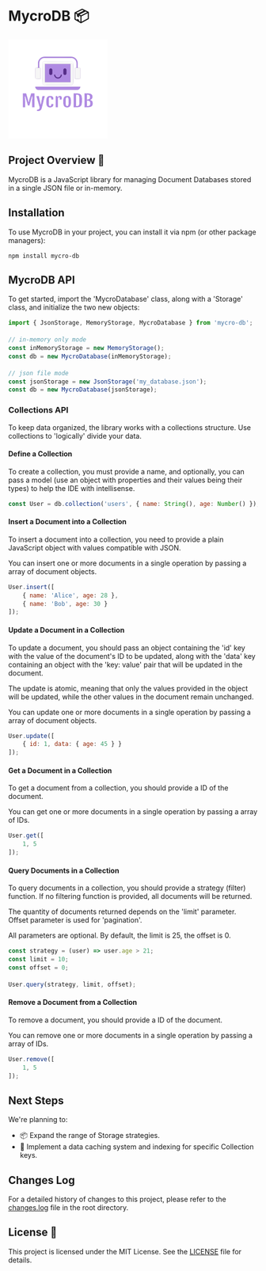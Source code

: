 # MycroDB 📦

[![Logo](/public/logo.png)](https://www.npmjs.com/package/mycro-db)

## Project Overview 🚀

MycroDB is a JavaScript library for managing Document Databases stored in a single JSON file or in-memory.

## Installation

To use MycroDB in your project, you can install it via npm (or other package managers):

```shell
npm install mycro-db
```

## MycroDB API

To get started, import the 'MycroDatabase' class, along with a 'Storage' class, and initialize the two new objects:

```javascript
import { JsonStorage, MemoryStorage, MycroDatabase } from 'mycro-db';

// in-memory only mode
const inMemoryStorage = new MemoryStorage();
const db = new MycroDatabase(inMemoryStorage);

// json file mode
const jsonStorage = new JsonStorage('my_database.json');
const db = new MycroDatabase(jsonStorage);
```

### Collections API

To keep data organized, the library works with a collections structure. Use collections to 'logically' divide your data.

#### Define a Collection

To create a collection, you must provide a name, and optionally, you can pass a model (use an object with properties and their values being their types) to help the IDE with intellisense.

```javascript
const User = db.collection('users', { name: String(), age: Number() });
```

#### Insert a Document into a Collection

To insert a document into a collection, you need to provide a plain JavaScript object with values compatible with JSON.

You can insert one or more documents in a single operation by passing a array of document objects.

```javascript
User.insert([
    { name: 'Alice', age: 28 },
    { name: 'Bob', age: 30 }
]);
```

#### Update a Document in a Collection

To update a document, you should pass an object containing the 'id' key with the value of the document's ID to be updated, along with the 'data' key containing an object with the 'key: value' pair that will be updated in the document.

The update is atomic, meaning that only the values provided in the object will be updated, while the other values in the document remain unchanged.

You can update one or more documents in a single operation by passing a array of document objects.

```javascript
User.update([
    { id: 1, data: { age: 45 } }
]);
```

#### Get a Document in a Collection

To get a document from a collection, you should provide a ID of the document.

You can get one or more documents in a single operation by passing a array of IDs.

```javascript
User.get([
    1, 5
]);
```

#### Query Documents in a Collection

To query documents in a collection, you should provide a strategy (filter) function. If no filtering function is provided, all documents will be returned.

The quantity of documents returned depends on the 'limit' parameter. Offset parameter is used for 'pagination'.

All parameters are optional. By default, the limit is 25, the offset is 0.

```javascript
const strategy = (user) => user.age > 21;
const limit = 10;
const offset = 0;

User.query(strategy, limit, offset);
```

#### Remove a Document from a Collection

To remove a document, you should provide a ID of the document.

You can remove one or more documents in a single operation by passing a array of IDs.

```javascript
User.remove([
    1, 5
]);
```

## Next Steps

We're planning to:

- 📦 Expand the range of Storage strategies.
- 🧹 Implement a data caching system and indexing for specific Collection keys.

## Changes Log

For a detailed history of changes to this project, please refer to the [changes.log](changes.log) file in the root directory.

## License 📜

This project is licensed under the MIT License. See the [LICENSE](LICENSE) file for details.
